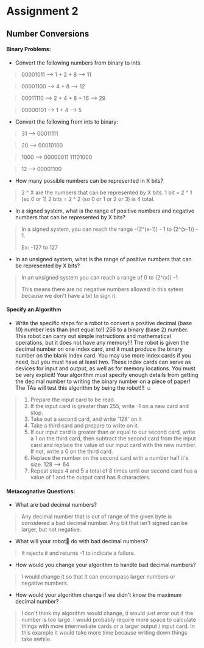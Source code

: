 # Assignment 2
## Number Conversions

#### Binary Problems:

* Convert the following numbers from binary to ints:

> 00001011 --> 1 + 2 + 8 --> 11

> 00001100 --> 4 + 8 --> 12

> 00011110 --> 2 + 4 + 8 + 16 --> 29

> 00000101 --> 1 + 4 --> 5

* Convert the following from ints to binary:

> 31 --> 00011111

> 20 --> 00010100

> 1000 --> 00000011 11101000

> 12 --> 00001100

* How many possible numbers can be represented in X bits?

> 2 ^ X are the numbers that can be represented by X bits. 1 bit = 2 ^ 1 (so 0 or 1) 2 bits = 2 ^ 2 (so 0 or 1 or 2 or 3) is 4 total. 

* In a signed system, what is the range of positive numbers and negative numbers that can be represented by X bits?

> In a signed system, you can reach the range -(2^(x-1)) - 1 to (2^(x-1)) - 1.
> 
> Ex:
> 	-127 to 127

* In an unsigned system, what is the range of positive numbers that can be represented by X bits?

> In an unsigned system you can reach a range of 0 to (2^(x)) -1
> 
> This means there are no negative numbers allowed in this sytem because we don't have a bit to sign it.

#### Specify an Algorithm

* Write the specific steps for a robot to convert a positive decimal (base 10) number less than (not equal to!) 256 to a binary (base 2) number. This robot can carry out simple instructions and mathematical operations, but it does not have any memory!!! The robot is given the decimal number on one index card, and it must produce the binary number on the blank index card. You may use more index cards if you need, but you must have at least two. These index cards can serve as devices for input and output, as well as for memory locations. You must be very explicit! Your algorithm must specify enough details from getting the decimal number to writing the binary number on a piece of paper! The TAs will test this algorithm by being the robot!!! ☺

> 1. Prepare the input card to be read.
> 1. If the input card is greater than 255, write -1 on a new card and stop.
> 1. Take out a second card, and write '128' on it
> 1. Take a third card and prepare to write on it.
> 1. If our input card is greater than or equal to our second card, write a 1 on the third card, then subtract the second card from the input card and replace the value of our input card with the new number. If not, write a 0 on the third card.
> 1. Replace the number on the second card with a number half it's size. 128 --> 64
> 1. Repeat steps 4 and 5 a total of 8 times until our second card has a value of 1 and the output card has 8 characters. 

#### Metacognative Questions:
* What are bad decimal numbers?

> Any decimal number that is out of range of the given byte is considered a bad decimal number. Any bit that isn't signed can be larger, but not negative. 

* What will your robot do with bad decimal numbers?

> It rejects it and returns -1 to indicate a failure.

* How would you change your algorithm to handle bad decimal numbers?

> I would change it so that it can encompass larger numbers or negative numbers.

* How would your algorithm change if we didn't know the maximum decimal number?

> I don't think my algorithm would change, it would just error out if the number is too large. I would probably require more space to calculate things with more intermediate cards or a larger output / input card. In this example it would take more time because writing down things take awhile.
